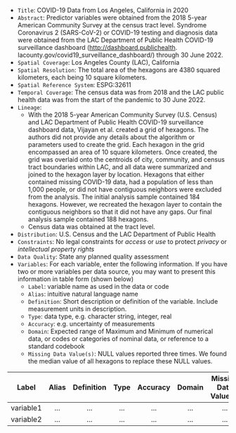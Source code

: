 - `Title`: COVID-19 Data from Los Angeles, California in 2020
- `Abstract`: Predictor variables were obtained from the 2018 5-year American Community Survey at the census tract level. Syndrome Coronavirus 2 (SARS-CoV-2) or COVID-19 testing and diagnosis data were obtained from the LAC Department of Public Health COVID-19 surveillance dashboard (http://dashboard.publichealth. lacounty.gov/covid19_surveillance_dashboard/) through 30 June 2022.
- `Spatial Coverage`: Los Angeles County (LAC), California
- `Spatial Resolution`: The total area of the hexagons are 4380 squared kilometers, each being 10 square kilometers. 
- `Spatial Reference System`: ESPG:32611
- `Temporal Coverage`: The census data was from 2018 and the LAC public health data was from the start of the pandemic to 30 June 2022. 
- `Lineage`: 
  - With the 2018 5-year American Community Survey (U.S. Census) and LAC Department of Public Health COVID-19 surveillance dashboard data, Vijayan et al. created a grid of hexagons. The authors did not provide any details about the algorithm or parameters used to create the grid. Each hexagon in the grid encompassed an area of 10 square kilometers. Once created, the grid was overlaid onto the centroids of city, community, and census tract boundaries within LAC, and all data were summarized and joined to the hexagon layer by location. Hexagons that either contained missing COVID-19 data, had a population of less than 1,000 people, or did not have contiguous neighbors were excluded from the analysis. The initial analysis sample contained 184 hexagons. However, we recreated the hexagon layer to contain the contiguous neighbors so that it did not have any gaps. Our final analysis sample contained 188 hexagons.
  - Census data was obtained at the tract level.
- `Distribution`: U.S. Census and the LAC Department of Public Health
- `Constraints`: No legal constraints for *access* or *use* to protect *privacy* or *intellectual property rights*
- `Data Quality`: State any planned quality assessment
- `Variables`: For each variable, enter the following information. If you have two or more variables per data source, you may want to present this information in table form (shown below)
  - `Label`: variable name as used in the data or code
  - `Alias`: intuitive natural language name
  - `Definition`: Short description or definition of the variable. Include measurement units in description.
  - `Type`: data type, e.g. character string, integer, real
  - `Accuracy`: e.g. uncertainty of measurements
  - `Domain`: Expected range of Maximum and Minimum of numerical data, or codes or categories of nominal data, or reference to a standard codebook
  - `Missing Data Value(s)`: NULL values reported three times. We found the median value of all hexagons to replace these NULL values. 

| Label | Alias | Definition | Type | Accuracy | Domain | Missing Data Value(s) | Missing Data Frequency |
| :--: | :--: | :--: | :--: | :--: | :--: | :--: | :--: |
| variable1 | ... | ... | ... | ... | ... | ... | ... |
| variable2 | ... | ... | ... | ... | ... | ... | ... |
